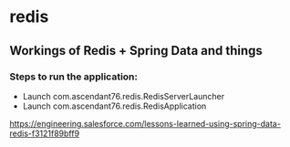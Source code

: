 # redis

## Workings of Redis + Spring Data  and things

### Steps to run the application:

* Launch com.ascendant76.redis.RedisServerLauncher
* Launch com.ascendant76.redis.RedisApplication

https://engineering.salesforce.com/lessons-learned-using-spring-data-redis-f3121f89bff9